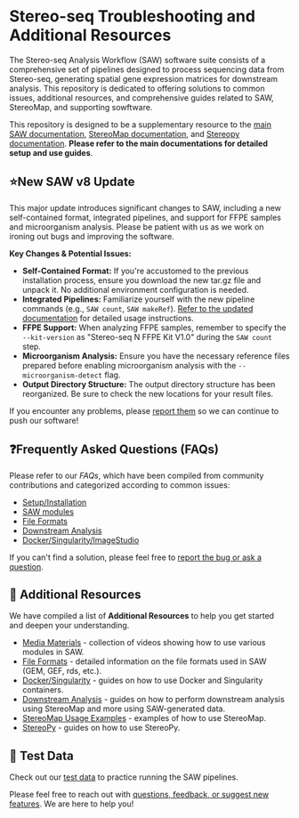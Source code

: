 # Stereo-seq Troubleshooting and Additional Resources

The Stereo-seq Analysis Workflow (SAW) software suite consists of a comprehensive set of pipelines designed to process sequencing data from Stereo-seq, generating spatial gene expression matrices for downstream analysis. This repository is dedicated to offering solutions to common issues, additional resources, and comprehensive guides related to SAW, StereoMap, and supporting sowftware.

This repository is designed to be a supplementary resource to the [main SAW documentation](https://github.com/STOmics/SAW), [StereoMap documentation](https://www.stomics.tech/helpcenter/usermanual/E.Project/F.Tool/C.StereoMap.html#gene-protein-panel), and [Stereopy documentation](https://stereopy.readthedocs.io/en/latest/). **Please refer to the main documentations for detailed setup and use guides**.

## ⭐New SAW v8 Update

This major update introduces significant changes to SAW, including a new self-contained format, integrated pipelines, and support for FFPE samples and microorganism analysis. Please be patient with us as we work on ironing out bugs and improving the software. 

**Key Changes & Potential Issues:**

* **Self-Contained Format:** If you're accustomed to the previous installation process, ensure you download the new tar.gz file and unpack it. No additional environment configuration is needed.
* **Integrated Pipelines:** Familiarize yourself with the new pipeline commands (e.g., `SAW count`, `SAW makeRef`). [Refer to the updated documentation](https://en.stomics.tech/service/new-saw-operation-manual.html) for detailed usage instructions.
* **FFPE Support:** When analyzing FFPE samples, remember to specify the `--kit-version` as "Stereo-seq N FFPE Kit V1.0" during the `SAW count` step.
* **Microorganism Analysis:**  Ensure you have the necessary reference files prepared before enabling microorganism analysis with the `--microorganism-detect` flag.
* **Output Directory Structure:** The output directory structure has been reorganized. Be sure to check the new locations for your result files.


If you encounter any problems, please [report them](https://github.com/STOmicsUS/STOmics_trouble-shooting/issues/new/choose) so we can continue to push our software!


## ❓Frequently Asked Questions (FAQs)
Please refer to our *FAQs*, which have been compiled from community contributions and categorized according to common issues:

- [Setup/Installation](./setup_installation/setup_installation_FAQ.md)
- [SAW modules](./SAW_modules/SAW_modules_FAQ.md)
- [File Formats](./file_formats/file_formats_FAQ.md)
- [Downstream Analysis](./downstream_analysis/downstream_analysis_FAQ.md)
- [Docker/Singularity/ImageStudio](./docker_singularity_imagestudio/docker_singularity_imagestudio_FAQ.md)

If you can't find a solution, please feel free to [report the bug or ask a question](https://github.com/STOmicsUS/STOmics_trouble-shooting/issues/new/choose).

## 📖 Additional Resources
We have compiled a list of **Additional Resources** to help you get started and deepen your understanding.

- [Media Materials](./media/) - collection of videos showing how to use various modules in SAW.
- [File Formats](./file_formats/) - detailed information on the file formats used in SAW (GEM, GEF, rds, etc.).
- [Docker/Singularity](./docker_singularity_imagestudio/) - guides on how to use Docker and Singularity containers.
- [Downstream Analysis](./downstream_and_segmentation/) - guides on how to perform downstream analysis using StereoMap and more using SAW-generated data.
- [StereoMap Usage Examples](./media/) - examples of how to use StereoMap.
- [StereoPy](./media/) - guides on how to use StereoPy.

## 📝 Test Data
Check out our [test data](https://github.com/STOmics/SAW/tree/main/Test_Data) to practice running the SAW pipelines.

Please feel free to reach out with [questions, feedback, or suggest new features](https://github.com/STOmicsUS/STOmics_trouble-shooting/issues/new/choose). We are here to help you!